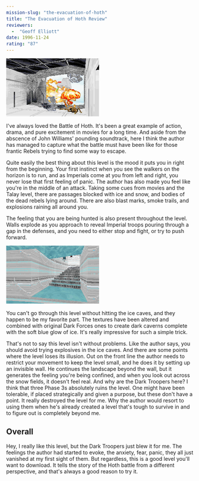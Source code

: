```yaml
---
mission-slug: "the-evacuation-of-hoth"
title: "The Evacuation of Hoth Review"
reviewers: 
  -  "Geoff Elliott"
date: 1996-11-24
rating: "87"
---
```


![Evacuation of Hoth screenshot 1](./evac1.png "You've got to watch out; the Imperial attack continues to pound the base as you try to escape.")

I've always loved the Battle of Hoth. It's been a great example of action, drama, and pure excitement in movies for a long time. And aside from the abscence of John Williams' pounding soundtrack, here I think the author has managed to capture what the battle must have been like for those frantic Rebels trying to find some way to escape.

Quite easily the best thing about this level is the mood it puts you in right from the beginning. Your first instinct when you see the walkers on the horizon is to run, and as Imperials come at you from left and right, you never lose that first feeling of panic. The author has also made you feel like you're in the middle of an attack. Taking some cues from movies and the Talay level, there are passages blocked with ice and snow, and bodies of the dead rebels lying around. There are also blast marks, smoke trails, and explosions raining all around you.

The feeling that you are being hunted is also present throughout the level. Walls explode as you approach to reveal Imperial troops pouring through a gap in the defenses, and you need to either stop and fight, or try to push forward.

![Evacuation of Hoth screenshot 2](./evac2.png "The author has done a beautiful job of recreating the Hoth base, right done to the ice caves it consisted of.")

You can't go through this level without hitting the ice caves, and they happen to be my favorite part. The textures have been altered and combined with original Dark Forces ones to create dark caverns complete with the soft blue glow of ice. It's really impressive for such a simple trick.

That's not to say this level isn't without problems. Like the author says, you should avoid trying explosives in the ice caves. And there are some points where the level loses its illusion. Out on the front line the author needs to restrict your movement to keep the level small, and he does it by setting up an invisible wall. He continues the landscape beyond the wall, but it generates the feeling you're being confined, and when you look out across the snow fields, it doesn't feel real. And why are the Dark Troopers here? I think that three Phase 3s absolutely ruins the level. One might have been tolerable, if placed strategically and given a purpose, but these don't have a point. It really destroyed the level for me. Why the author would resort to using them when he's already created a level that's tough to survive in and to figure out is completely beyond me.

## Overall

Hey, I really like this level, but the Dark Troopers just blew it for me. The feelings the author had started to evoke, the anxiety, fear, panic, they all just vanished at my first sight of them. But regardless, this is a good level you'll want to download. It tells the story of the Hoth battle from a different perspective, and that's always a good reason to try it.
